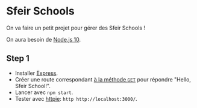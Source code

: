 # Sfeir Schools

On va faire un petit projet pour gérer des Sfeir Schools !

On aura besoin de [Node.js 10](https://nodejs.org/en/).

## Step 1

- Installer [Express](http://expressjs.com/).
- Créer une route correspondant [à la méthode `GET`](https://fr.wikipedia.org/wiki/Hypertext_Transfer_Protocol#M%C3%A9thodes) pour répondre "Hello, Sfeir School!".
- Lancer avec `npm start`.
- Tester avec [httpie](https://httpie.org/): `http http://localhost:3000/`.